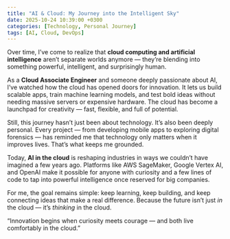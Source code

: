 ```yaml
---
title: "AI & Cloud: My Journey into the Intelligent Sky"
date: 2025-10-24 10:39:00 +0300
categories: [Technology, Personal Journey]
tags: [AI, Cloud, DevOps]
---
```


Over time, I’ve come to realize that **cloud computing and artificial intelligence** aren’t separate worlds anymore — they’re blending into something powerful, intelligent, and surprisingly human.

As a **Cloud Associate Engineer** and someone deeply passionate about AI, I’ve watched how the cloud has opened doors for innovation. It lets us build scalable apps, train machine learning models, and test bold ideas without needing massive servers or expensive hardware. The cloud has become a launchpad for creativity — fast, flexible, and full of potential.

Still, this journey hasn’t just been about technology. It’s also been deeply personal. Every project — from developing mobile apps to exploring digital forensics — has reminded me that technology only matters when it improves lives. That’s what keeps me grounded.

Today, **AI in the cloud** is reshaping industries in ways we couldn’t have imagined a few years ago. Platforms like AWS SageMaker, Google Vertex AI, and OpenAI make it possible for anyone with curiosity and a few lines of code to tap into powerful intelligence once reserved for big companies.

For me, the goal remains simple: keep learning, keep building, and keep connecting ideas that make a real difference.
Because the future isn’t just *in* the cloud — it’s *thinking* in the cloud.

“Innovation begins when curiosity meets courage — and both live comfortably in the cloud.”
